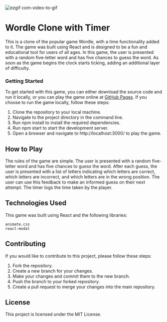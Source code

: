 ![ezgif com-video-to-gif](https://user-images.githubusercontent.com/28285868/219785552-1a25cfb2-6581-49e0-8063-ed8bd8d6871c.gif)
# Wordle Clone with Timer
This is a clone of the popular game Wordle, with a time functionality added to it. The game was built using React and is designed to be a fun and educational tool for users of all ages. In this game, the user is presented with a random five-letter word and has five chances to guess the word. As soon as the game begins the clock starts ticking, adding an additional layer of difficulty.

### Getting Started
To get started with this game, you can either download the source code and run it locally, or you can play the game online at [GitHub Pages](https://deborshi1998.github.io/wordle-clone/). If you choose to run the game locally, follow these steps:

1. Clone the repository to your local machine.
2. Navigate to the project directory in the command line.
3. Run npm install to install the required dependencies.
4. Run npm start to start the development server.
5. Open a browser and navigate to http://localhost:3000/ to play the game.
## How to Play
The rules of the game are simple. The user is presented with a random five-letter word and has five chances to guess the word. After each guess, the user is presented with a list of letters indicating which letters are correct, which letters are incorrect, and which letters are in the wrong position. The user can use this feedback to make an informed guess on their next attempt. The timer logs the time taken by the player.

## Technologies Used
This game was built using React and the following libraries:
```
animate.css
react-modal
```
## Contributing
If you would like to contribute to this project, please follow these steps:

1. Fork the repository.
2. Create a new branch for your changes.
3. Make your changes and commit them to the new branch.
4. Push the branch to your forked repository.
5. Create a pull request to merge your changes into the main repository.
## License
This project is licensed under the MIT License.
